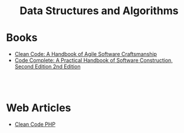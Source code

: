 <h1 align="center">
Data Structures and Algorithms
</h1>

# Books

* [Clean Code: A Handbook of Agile Software Craftsmanship](clean-code-robert-martins.md)
* [Code Complete: A Practical Handbook of Software Construction, Second Edition 2nd Edition](code-complete-a-practical-handbook-of-software.md)


<br><br>

# Web Articles 

* [Clean Code PHP](https://github.com/jupeter/clean-code-php)